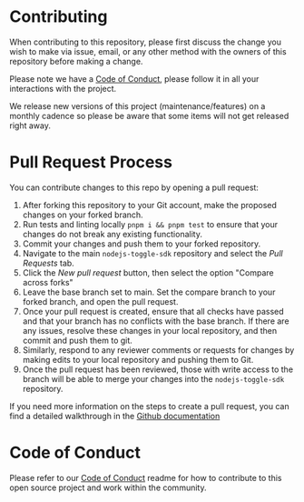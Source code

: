 # Contributing
When contributing to this repository, please first discuss the change you wish to make via issue, email, or any other method with the owners of this repository before making a change.

Please note we have a [Code of Conduct](CODE_OF_CONDUCT.md), please follow it in all your interactions with the project.

We release new versions of this project (maintenance/features) on a monthly cadence so please be aware that some items will not get released right away.

# Pull Request Process
You can contribute changes to this repo by opening a pull request:

1) After forking this repository to your Git account, make the proposed changes on your forked branch.
2) Run tests and linting locally `pnpm i && pnpm test` to ensure that your changes do not break any existing functionality.
3) Commit your changes and push them to your forked repository.
4) Navigate to the main `nodejs-toggle-sdk` repository and select the *Pull Requests* tab.
5) Click the *New pull request* button, then select the option "Compare across forks"
6) Leave the base branch set to main. Set the compare branch to your forked branch, and open the pull request.
7) Once your pull request is created, ensure that all checks have passed and that your branch has no conflicts with the base branch. If there are any issues, resolve these changes in your local repository, and then commit and push them to git.
8) Similarly, respond to any reviewer comments or requests for changes by making edits to your local repository and pushing them to Git.
9) Once the pull request has been reviewed, those with write access to the branch will be able to merge your changes into the `nodejs-toggle-sdk` repository.

If you need more information on the steps to create a pull request, you can find a detailed walkthrough in the [Github documentation](https://docs.github.com/en/pull-requests/collaborating-with-pull-requests/proposing-changes-to-your-work-with-pull-requests/creating-a-pull-request-from-a-fork)

# Code of Conduct
Please refer to our [Code of Conduct](CODE_OF_CONDUCT.md) readme for how to contribute to this open source project and work within the community. 
